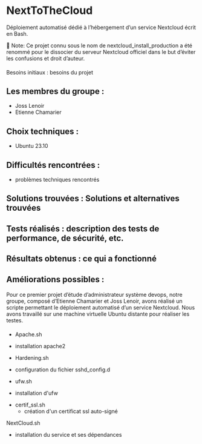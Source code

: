 # NextToTheCloud

Déploiement automatisé dédié à l’hébergement d’un service Nextcloud écrit en Bash.

📢 Note: Ce projet connu sous le nom de nextcloud_install_production a été renommé pour le dissocier du serveur Nextcloud officiel dans le but d’éviter les confusions et droit d’auteur.

####
Besoins initiaux : besoins du projet

## Les membres du groupe : 
* Joss Lenoir
* Etienne Chamarier

## Choix techniques : 
* Ubuntu 23.10

## Difficultés rencontrées : 
* problèmes techniques rencontrés

## Solutions trouvées : Solutions et alternatives trouvées

## Tests réalisés : description des tests de performance, de sécurité, etc.

## Résultats obtenus : ce qui a fonctionné

## Améliorations possibles : 


####
Pour ce premier projet d’étude d’administrateur système devops, notre groupe, composé d’Etienne Chamarier et Joss Lenoir, avons réalisé un scripte permettant le déploiement automatisé d’un service Nextcloud. 
Nous avons travaillé sur une machine virtuelle Ubuntu distante pour réaliser les testes.
####

* Apache.sh
 - installation apache2

* Hardening.sh 
 - configuration du fichier sshd_config.d

* ufw.sh
 - installation d'ufw

* certif_ssl.sh
  - création d'un certificat ssl auto-signé

NextCloud.sh
 - installation du service et ses dépendances
